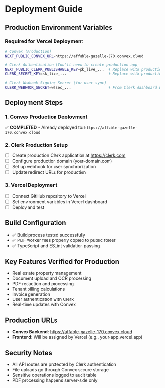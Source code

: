 # Deployment Guide

## Production Environment Variables

### Required for Vercel Deployment

```bash
# Convex (Production)
NEXT_PUBLIC_CONVEX_URL=https://affable-gazelle-170.convex.cloud

# Clerk Authentication (You'll need to create production app)
NEXT_PUBLIC_CLERK_PUBLISHABLE_KEY=pk_live_...  # Replace with production publishable key
CLERK_SECRET_KEY=sk_live_...                   # Replace with production secret key

# Clerk Webhook Signing Secret (for user sync)
CLERK_WEBHOOK_SECRET=whsec_...                 # From Clerk dashboard webhooks
```

## Deployment Steps

### 1. Convex Production Deployment
✅ **COMPLETED** - Already deployed to: `https://affable-gazelle-170.convex.cloud`

### 2. Clerk Production Setup
- [ ] Create production Clerk application at https://clerk.com
- [ ] Configure production domain (your-domain.com)
- [ ] Set up webhook for user synchronization
- [ ] Update redirect URLs for production

### 3. Vercel Deployment
- [ ] Connect GitHub repository to Vercel
- [ ] Set environment variables in Vercel dashboard
- [ ] Deploy and test

## Build Configuration
- ✅ Build process tested successfully
- ✅ PDF worker files properly copied to public folder
- ✅ TypeScript and ESLint validation passing

## Key Features Verified for Production
- Real estate property management
- Document upload and OCR processing
- PDF redaction and processing  
- Tenant billing calculations
- Invoice generation
- User authentication with Clerk
- Real-time updates with Convex

## Production URLs
- **Convex Backend**: https://affable-gazelle-170.convex.cloud
- **Frontend**: Will be assigned by Vercel (e.g., your-app.vercel.app)

## Security Notes
- All API routes are protected by Clerk authentication
- File uploads go through Convex secure storage
- Sensitive operations logged to audit table
- PDF processing happens server-side only